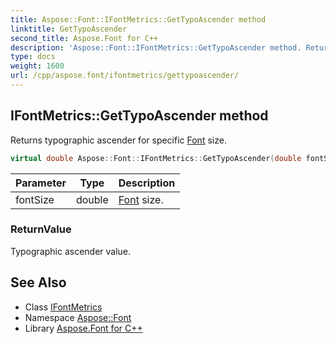 ```yaml
---
title: Aspose::Font::IFontMetrics::GetTypoAscender method
linktitle: GetTypoAscender
second_title: Aspose.Font for C++
description: 'Aspose::Font::IFontMetrics::GetTypoAscender method. Returns typographic ascender for specific Font size in C++.'
type: docs
weight: 1600
url: /cpp/aspose.font/ifontmetrics/gettypoascender/
---
```

## IFontMetrics::GetTypoAscender method


Returns typographic ascender for specific [Font](../../font/) size.

```cpp
virtual double Aspose::Font::IFontMetrics::GetTypoAscender(double fontSize)=0
```


| Parameter | Type | Description |
| --- | --- | --- |
| fontSize | double | [Font](../../font/) size. |

### ReturnValue

Typographic ascender value.

## See Also

* Class [IFontMetrics](../)
* Namespace [Aspose::Font](../../)
* Library [Aspose.Font for C++](../../../)
